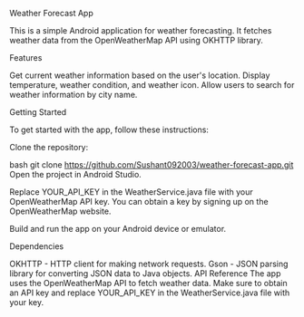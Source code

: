 Weather Forecast App

This is a simple Android application for weather forecasting. It fetches weather data from the OpenWeatherMap API using OKHTTP library.

Features

Get current weather information based on the user's location.
Display temperature, weather condition, and weather icon.
Allow users to search for weather information by city name.

Getting Started

To get started with the app, follow these instructions:

Clone the repository:

bash
git clone https://github.com/Sushant092003/weather-forecast-app.git
Open the project in Android Studio.

Replace YOUR_API_KEY in the WeatherService.java file with your OpenWeatherMap API key. You can obtain a key by signing up on the OpenWeatherMap website.

Build and run the app on your Android device or emulator.

Dependencies

OKHTTP - HTTP client for making network requests.
Gson - JSON parsing library for converting JSON data to Java objects.
API Reference
The app uses the OpenWeatherMap API to fetch weather data. Make sure to obtain an API key and replace YOUR_API_KEY in the WeatherService.java file with your key.
